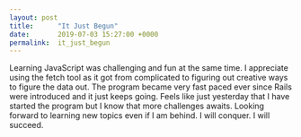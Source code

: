 ```yaml
---
layout: post
title:      "It Just Begun"
date:       2019-07-03 15:27:00 +0000
permalink:  it_just_begun
---
```



Learning JavaScript was challenging and fun at the same time. I appreciate using the fetch tool as it got from complicated to figuring out creative ways to figure the data out. The program became very fast paced ever since Rails were introduced and it just keeps going. Feels like just yesterday that I have started the program but I know that more challenges awaits. Looking forward to learning new topics even if I am behind. I will conquer. I will succeed.
